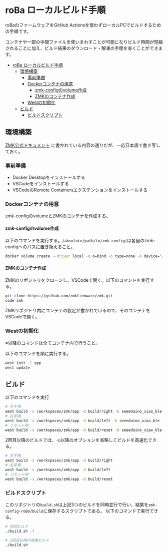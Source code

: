 # roBa ローカルビルド手順
roBaのファームウェアをGitHub Actionsを使わずローカルPCでビルドするための手順です。

コンテナや一部の中間ファイルを使いまわすことが可能になりビルド時間が短縮されることに加え、ビルド結果のダウンロード・解凍の手間を省くことができます。

- [roBa ローカルビルド手順](#roba-ローカルビルド手順)
	- [環境構築](#環境構築)
		- [事前準備](#事前準備)
		- [Dockerコンテナの用意](#dockerコンテナの用意)
			- [zmk-configのvolume作成](#zmk-configのvolume作成)
			- [ZMKのコンテナ作成](#zmkのコンテナ作成)
		- [Westの初期化](#westの初期化)
	- [ビルド](#ビルド)
		- [ビルドスクリプト](#ビルドスクリプト)


## 環境構築
[ZMK公式ドキュメント](https://zmk.dev/docs/development/local-toolchain/setup/container) に書かれている内容の通りだが、一応日本語で書き写しておく。

### 事前準備
- Docker Desktopをインストールする
- VSCodeをインストールする
- VSCodeのRemote Containersエクステンションをインストールする

### Dockerコンテナの用意
zmk-configのvolumeとZMKのコンテナを作成する。

#### zmk-configのvolume作成
以下のコマンドを実行する。`/absolute/path/to/zmk-config/`は各自のzmk-configへのパスに置き換えること。
```sh
docker volume create --driver local -o o=bind -o type=none -o device="/absolute/path/to/zmk-config/" zmk-config
```

#### ZMKのコンテナ作成
ZMKのリポジトリをクローンし、VSCodeで開く。以下のコマンドを実行する。
```sh
git clone https://github.com/zmkfirmware/zmk.git
code zmk
```

ZMKリポジトリ内にコンテナの設定が書かれているので、そのコンテナをVSCodeで開く。

### Westの初期化
※以降のコマンドは全てコンテナ内で行うこと。

以下のコマンドを順に実行する。
```sh
west init -l app
west update
```

## ビルド
以下のコマンドを実行
```sh
# 左手用
west build -s /workspaces/zmk/app -d build/right -b seeeduino_xiao_ble -- -DZMK_CONFIG=/workspaces/zmk-config/config -DSHIELD=roBa_R -DZMK_EXTRA_MODULES=/workspaces/zmk-config
# 右手用
west build -s /workspaces/zmk/app -d build/left -b seeeduino_xiao_ble -- -DZMK_CONFIG=/workspaces/zmk-config/config -DSHIELD=roBa_L -DZMK_EXTRA_MODULES=/workspaces/zmk-config
# リセット用
west build -s /workspaces/zmk/app -d build/reset -b seeeduino_xiao_ble -- -DZMK_CONFIG=/workspaces/zmk-config/config -DSHIELD=settings_reset -DZMK_EXTRA_MODULES=/workspaces/zmk-config
```

2回目以降のビルドでは、`-b`以降のオプションを省略してビルドを高速化できる。
```sh
# 左手用
west build -s /workspaces/zmk/app -d build/right
# 右手用
west build -s /workspaces/zmk/app -d build/left
# リセット用
west build -s /workspaces/zmk/app -d build/reset
```

### ビルドスクリプト
このリポジトリの`build.sh`は上記3つのビルドを同時並行で行い、結果を`zmk-config-roBa/build`に保存するスクリプトである。
以下のコマンドで実行できる。
```sh
# 初回ビルド
./build.sh -f

# 2回目以降の省略ビルド
./build.sh
```